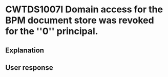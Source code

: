 # CWTDS1007I Domain access for the BPM document store was revoked for the ''0'' principal.

## Explanation

## User response
